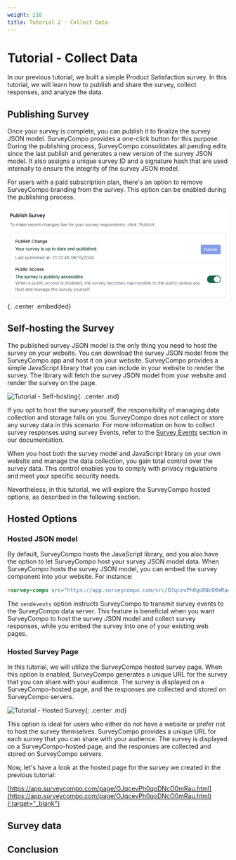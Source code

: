 ```yaml
---
weight: 210
title: Tutorial 2 - Collect Data
---
```


# Tutorial - Collect Data

In our previous tutorial, we built a simple Product Satisfaction survey. In this tutorial, we will learn how to publish and share the survey, collect responses, and analyze the data.

## Publishing Survey

Once your survey is complete, you can publish it to finalize the survey JSON model. SurveyCompo provides a one-click button for this purpose. During the publishing process, SurveyCompo consolidates all pending edits since the last publish and generates a new version of the survey JSON model. It also assigns a unique survey ID and a signature hash that are used internally to ensure the integrity of the survey JSON model.

For users with a paid subscription plan, there's an option to remove SurveyCompo branding from the survey. This option can be enabled during the publishing process.

![Tutorial - Publishing](../assets/images/tutorial-publish.png){: .center .embedded}

## Self-hosting the Survey

The published survey JSON model is the only thing you need to host the survey on your website. You can download the survey JSON model from the SurveyCompo app and host it on your website. SurveyCompo provides a simple JavaScript library that you can include in your website to render the survey. The library will fetch the survey JSON model from your website and render the survey on the page.

![Tutorial - Self-hosting](../assets/images/tutorial-selfhosting.png){: .center .md}

If you opt to host the survey yourself, the responsibility of managing data collection and storage falls on you. SurveyCompo does not collect or store any survey data in this scenario. For more information on how to collect survey responses using survey Events, refer to the [Survey Events](/advanced/#event) section in our documentation.

When you host both the survey model and JavaScript library on your own website and manage the data collection, you gain total control over the survey data. This control enables you to comply with privacy regulations and meet your specific security needs.

Nevertheless, in this tutorial, we will explore the SurveyCompo hosted options, as described in the following section.

## Hosted Options

### Hosted JSON model

By default, SurveyCompo hosts the JavaScript library, and you also have the option to let SurveyCompo host your survey JSON model data. When SurveyCompo hosts the survey JSON model, you can embed the survey component into your website. For instance:

```html
<survey-compo src="https://app.surveycompo.com/src/OJqcevPh0qoDNcO0mRau.json" sendevents />
```

The `sendevents` option instructs SurveyCompo to transmit survey events to the SurveyCompo data server. This feature is beneficial when you want SurveyCompo to host the survey JSON model and collect survey responses, while you embed the survey into one of your existing web pages.


### Hosted Survey Page

In this tutorial, we will utilize the SurveyCompo hosted survey page. When this option is enabled, SurveyCompo generates a unique URL for the survey that you can share with your audience. The survey is displayed on a SurveyCompo-hosted page, and the responses are collected and stored on SurveyCompo servers.

![Tutorial - Hosted Survey](../assets/images/tutorial-hosted.png){: .center .md}

This option is ideal for users who either do not have a website or prefer not to host the survey themselves. SurveyCompo provides a unique URL for each survey that you can share with your audience. The survey is displayed on a SurveyCompo-hosted page, and the responses are collected and stored on SurveyCompo servers.

Now, let's have a look at the hosted page for the survey we created in the previous tutorial:

[https://app.surveycompo.com/page/OJqcevPh0qoDNcO0mRau.html](https://app.surveycompo.com/page/OJqcevPh0qoDNcO0mRau.html){:target="_blank"}

## Survey data



## Conclusion